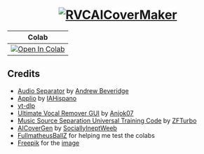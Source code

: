 <div align="center">
  
# <a href="https://github.com/ShiromiyaG/RVC-AI-Cover-Maker" target="_blank"><img src="https://github.com/ShiromiyaG/RVC-AI-Cover-Maker-WebUI/blob/main/assets/RVCCoverWebUI.png" alt="RVCAICoverMaker"></a>

| **Colab** |
|:---:|
| <a target="_blank" href="https://colab.research.google.com/github/ShiromiyaG/RVC-AI-Cover-Maker-WebUI/blob/main/assets/RVCAICoverMakerWebUI.ipynb"> <img src="https://colab.research.google.com/assets/colab-badge.svg" alt="Open In Colab"/> </a> |

</div>

## Credits
- [Audio Separator](https://github.com/karaokenerds/python-audio-separator) by [Andrew Beveridge](https://github.com/beveradb)
- [Applio](https://github.com/IAHispano/Applio) by [IAHispano](https://github.com/IAHispano)
- [yt-dlp](https://github.com/yt-dlp/yt-dlp)
- [Ultimate Vocal Remover GUI](https://github.com/Anjok07/ultimatevocalremovergui) by [Anjok07](https://github.com/Anjok07)
- [Music Source Separation Universal Training Code](https://github.com/ZFTurbo/Music-Source-Separation-Training) by [ZFTurbo](https://github.com/ZFTurbo)
- [AICoverGen](https://github.com/SociallyIneptWeeb/AICoverGen) by [SociallyIneptWeeb](https://github.com/SociallyIneptWeeb)
- [FullmatheusBallZ](https://www.youtube.com/@FullmatheusBallZ) for helping me test the colabs
- [Freepik](https://www.freepik.com) for the [image](https://www.freepik.com/free-psd/futuristic-cyber-monday-web-template_19966151.htm#fromView=search&page=1&position=3&uuid=d4a28e77-dc6f-4ec3-9c37-3525afc311e0)
